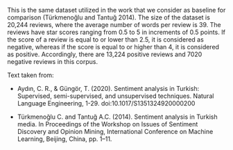 This is the same dataset utilized in the work that we consider as baseline for comparison (Türkmenoğlu and Tantuğ 2014). The size of the dataset is 20,244 reviews, where the average number of words per review is 39. The reviews have star scores ranging from 0.5 to 5 in increments of 0.5 points. If the score of a review is equal to or lower than 2.5, it is considered as negative, whereas if the score is equal to or higher than 4, it is considered as positive. Accordingly, there are 13,224 positive reviews and 7020 negative reviews in this corpus.

Text taken from:

* Aydın, C. R., & Güngör, T. (2020). Sentiment analysis in Turkish: Supervised, semi-supervised, and unsupervised techniques. Natural Language Engineering, 1-29. doi:10.1017/S1351324920000200

* Türkmenoğlu C. and Tantuğ A.C. (2014). Sentiment analysis in Turkish media. In Proceedings of the Workshop on Issues of Sentiment Discovery and Opinion Mining, International Conference on Machine Learning, Beijing, China, pp. 1–11.
